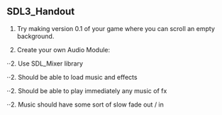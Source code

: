 ## SDL3_Handout

1. Try making version 0.1 of your game where you can scroll an empty background.

2. Create your own Audio Module:

⋅⋅2. Use SDL_Mixer library

⋅⋅2. Should be able to load music and effects

⋅⋅2. Should be able to play immediately any music of fx

⋅⋅2. Music should have some sort of slow fade out / in